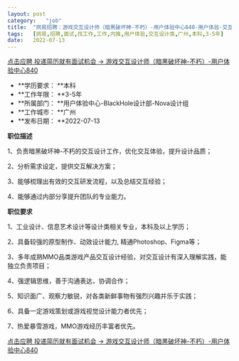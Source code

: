 ```yaml
---
layout:	post
category:	"job"
title:	"网易招聘：游戏交互设计师（暗黑破坏神-不朽）-用户体验中心840-用户体验-交互设计类-广州本科3-5年"
tags:	[网易,招聘,面试,找工作,工作,内推,用户体验,交互设计类,广州,本科,3-5年]
date:	2022-07-13
---
```


[点击应聘 投递简历就有面试机会 ->  游戏交互设计师（暗黑破坏神-不朽）-用户体验中心840](http://mobile.bole.netease.com/bole/boleDetail?id=41536&employeeId=346f03c3cda5f04c&key=all)



- **学历要求： **本科
- **工作年限： **3-5年
- **所属部门： **用户体验中心-BlackHole设计部-Nova设计组
- **工作城市： **广州
- **发布日期： **2022-07-13



**职位描述**

1、负责暗黑破坏神-不朽的交互设计工作，优化交互体验，提升设计品质；

2、分析需求设定，提供交互解决方案； 

3、能够梳理出有效的交互研发流程，以及总结交互经验；

4、能够通过内部分享提升团队的专业能力。







**职位要求**

1、工业设计、信息艺术设计等设计类相关专业，本科及以上学历；

2、具备较强的原型制作、动效设计能力, 精通Photoshop、Figma等；

3、多年成熟MMO品类游戏产品交互设计经验，对交互设计有深入理解实践，能独立负责项目；

4、强逻辑思维，善于沟通表达，协调合作；

5、知识面广、观察力敏锐，对各类新鲜事物有强烈兴趣并乐于实践； 

6、具备一定游戏策划或游戏视觉设计能力者优先； 

7、热爱暴雪游戏，MMO游戏经历丰富者优先。



[点击应聘 投递简历就有面试机会 ->  游戏交互设计师（暗黑破坏神-不朽）-用户体验中心840](http://mobile.bole.netease.com/bole/boleDetail?id=41536&employeeId=346f03c3cda5f04c&key=all)
